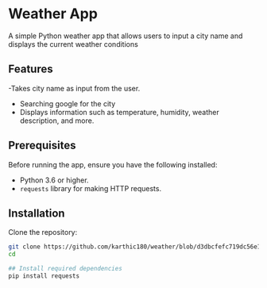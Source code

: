# Weather App

A simple Python weather app that allows users to input a city name and displays the current weather conditions 

## Features

-Takes city name as input from the user.
- Searching google for the city
- Displays information such as temperature, humidity, weather description, and more.

## Prerequisites

Before running the app, ensure you have the following installed:

- Python 3.6 or higher.
- `requests` library for making HTTP requests.

## Installation

Clone the repository:

   ```bash
   git clone https://github.com/karthic180/weather/blob/d3dbcfefc719dc56e13113cda1c1f69d3cdfb154/code
   cd
   
## Install required dependencies
pip install requests

